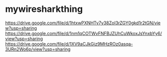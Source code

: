 # mywiresharkthing

https://drive.google.com/file/d/1htxwPXNHTv7y38ZoI3rZGY0gkd1r2tGN/view?usp=sharing
https://drive.google.com/file/d/1nm1qCOTWvFNFBJZUhCuWkoxJsYnxbYy6/view?usp=sharing
https://drive.google.com/file/d/1XV9aCJkGiz9MHzROz0asqa-3URn2Wo6p/view?usp=sharing
